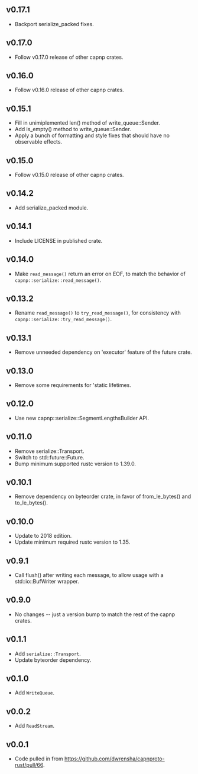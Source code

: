 ## v0.17.1
- Backport serialize_packed fixes.

## v0.17.0
- Follow v0.17.0 release of other capnp crates.

## v0.16.0
- Follow v0.16.0 release of other capnp crates.

## v0.15.1
- Fill in unimiplemented len() method of write_queue::Sender.
- Add is_empty() method to write_queue::Sender.
- Apply a bunch of formatting and style fixes that should have no observable effects.

## v0.15.0
- Follow v0.15.0 release of other capnp crates.

## v0.14.2
- Add serialize_packed module.

## v0.14.1
- Include LICENSE in published crate.

## v0.14.0
- Make `read_message()` return an error on EOF, to match the behavior of `capnp::serialize::read_message()`.

## v0.13.2
- Rename `read_message()` to `try_read_message()`, for consistency with `capnp::serialize::try_read_message()`.

## v0.13.1
- Remove unneeded dependency on 'executor' feature of the future crate.

## v0.13.0
- Remove some requirements for 'static lifetimes.

## v0.12.0
- Use new capnp::serialize::SegmentLengthsBuilder API.

## v0.11.0
- Remove serialize::Transport.
- Switch to std::future::Future.
- Bump minimum supported rustc version to 1.39.0.

## v0.10.1
- Remove dependency on byteorder crate, in favor of from_le_bytes() and to_le_bytes().

## v0.10.0
- Update to 2018 edition.
- Update minimum required rustc version to 1.35.

## v0.9.1
- Call flush() after writing each message, to allow usage with a std::io::BufWriter wrapper.

## v0.9.0
- No changes -- just a version bump to match the rest of the capnp crates.

## v0.1.1
- Add `serialize::Transport`.
- Update byteorder dependency.

## v0.1.0
- Add `WriteQueue`.

## v0.0.2
- Add `ReadStream`.

## v0.0.1
- Code pulled in from https://github.com/dwrensha/capnproto-rust/pull/66.
